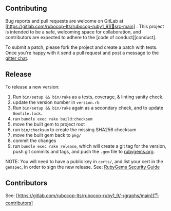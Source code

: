 ## Contributing

Bug reports and pull requests are welcome on GitLab at [https://gitlab.com/rubocop-lts/rubocop-ruby1_9][🚎src-main]
. This project is intended to be a safe, welcoming space for collaboration, and contributors are expected to adhere to
the [code of conduct][conduct].

To submit a patch, please fork the project and create a patch with tests. Once you're happy with it send a pull request
and post a message to the [gitter chat][🏘chat].

## Release

To release a new version:

1. Run `bin/setup && bin/rake` as a tests, coverage, & linting sanity check.
2. update the version number in `version.rb`
3. Run `bin/setup && bin/rake` again as a secondary check, and to update `Gemfile.lock`.
4. run `bundle exec rake build:checksum`
5. move the built gem to project root
6. run `bin/checksum` to create the missing SHA256 checksum
7. move the built gem back to `pkg/`
8. commit the changes
9. run `bundle exec rake release`, which will create a git tag for the version, push git commits and tags, and push the `.gem` file to [rubygems.org][rubygems].

NOTE: You will need to have a public key in `certs/`, and list your cert in the
`gemspec`, in order to sign the new release.
See: [RubyGems Security Guide][rubygems-security-guide]

## Contributors

See: [https://gitlab.com/rubocop-lts/rubocop-ruby1_9/-/graphs/main][🖐contributors]

[comment]: <> (Following links are used by README, CONTRIBUTING, Homepage)

[🤝conduct]: https://gitlab.com/rubocop-lts/rubocop-ruby1_9/-/blob/main/CODE_OF_CONDUCT.md
[🖐contributors]: https://gitlab.com/rubocop-lts/rubocop-ruby1_9/-/graphs/main
[🚎src-main]: https://gitlab.com/rubocop-lts/rubocop-ruby1_9/-/tree/main
[🏘chat]: https://gitter.im/rubocop-lts/community
[rubygems-security-guide]: https://guides.rubygems.org/security/#building-gems
[rubygems]: https://rubygems.org
